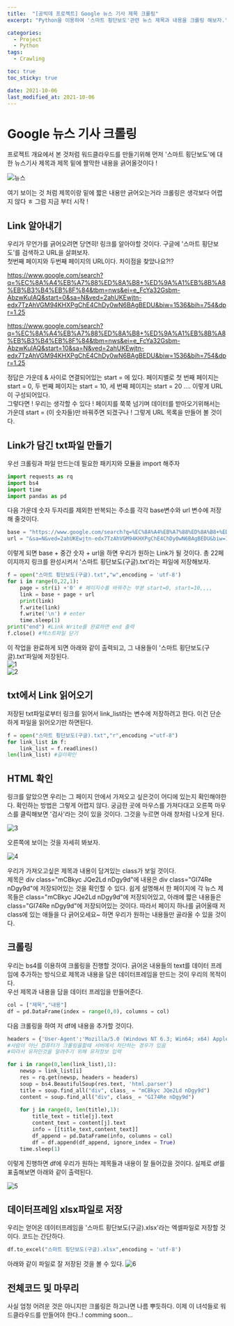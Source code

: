 ```yaml
---
title:  "[공빅데 프로젝트] Google 뉴스 기사 제목 크롤링"
excerpt: "Python을 이용하여 '스마트 횡단보도'관련 뉴스 제목과 내용을 크롤링 해보자."

categories:
  - Project
  - Python
tags:
  - Crawling

toc: true
toc_sticky: true

date: 2021-10-06
last_modified_at: 2021-10-06
---
```


# Google 뉴스 기사 크롤링
프로젝트 개요에서 본 것처럼 워드클라우드를 만들기위해 먼저 '스마트 횡단보도'에 대한 뉴스기사 제목과 제목 밑에 짤막한 내용을 긁어올것이다 !  

![뉴스](https://user-images.githubusercontent.com/91586956/136142138-2889e554-6efa-4f41-aae4-728ce512d1db.png)  

여기 보이는 것 처럼 제목이랑 밑에 짧은 내용만 긁어오는거라 크롤링은 생각보다 어렵지 않다 ㅎ 그럼 지금 부터 시작 !

## Link 알아내기
우리가 무언가를 긁어오려면 당연히! 링크를 알아야할 것이다. 구글에 '스마트 횡단보도'를 검색하고 URL을 살펴보자.  
첫번째 페이지와 두번째 페이지의 URL이다. 차이점을 찾았나요?!?

<https://www.google.com/search?q=%EC%8A%A4%EB%A7%88%ED%8A%B8+%ED%9A%A1%EB%8B%A8%EB%B3%B4%EB%8F%84&tbm=nws&ei=e_FcYa32Gsbm-AbzwKuIAQ&start=0&sa=N&ved=2ahUKEwjtn-edx7TzAhVGM94KHXPgChE4ChDy0wN6BAgBEDU&biw=1536&bih=754&dpr=1.25>

<https://www.google.com/search?q=%EC%8A%A4%EB%A7%88%ED%8A%B8+%ED%9A%A1%EB%8B%A8%EB%B3%B4%EB%8F%84&tbm=nws&ei=e_FcYa32Gsbm-AbzwKuIAQ&start=10&sa=N&ved=2ahUKEwjtn-edx7TzAhVGM94KHXPgChE4ChDy0wN6BAgBEDU&biw=1536&bih=754&dpr=1.25>  

정답은 가운데 & 사이로 연결되어있는 start = 에 있다. 페이지별로 첫 번째 페이지는 start = 0, 두 번째 페이지는 start = 10, 세 번째 페이지는 start = 20 .... 이렇게 URL이 구성되어있다.  
그렇다면 ! 우리는 생각할 수 있다 ! 페이지를 쭉쭉 넘기며 데이터를 받아오기위해서는 가운데 start = (이 숫자들)만 바꿔주면 되겠구나 ! 그렇게 URL 목록을 만들어 볼 것이다.  

## Link가 담긴 txt파일 만들기

우선 크롤링과 파일 만드는데 필요한 패키지와 모듈을 import 해주자

```py
import requests as rq
import bs4
import time
import pandas as pd
```

다음 가운데 숫자 두자리를 제외한 반복되는 주소를 각각 base변수와 url 변수에 저장해 줄것이다.  
```py
base = "https://www.google.com/search?q=%EC%8A%A4%EB%A7%88%ED%8A%B8+%ED%9A%A1%EB%8B%A8%EB%B3%B4%EB%8F%84&tbm=nws&ei=e_FcYa32Gsbm-AbzwKuIAQ&start="
url = "&sa=N&ved=2ahUKEwjtn-edx7TzAhVGM94KHXPgChE4ChDy0wN6BAgBEDU&biw=1536&bih=754&dpr=1.25"
```
이렇게 되면 base + 중간 숫자 + url을 하면 우리가 원하는 Link가 될 것이다. 총 22페이지까지 링크를 완성시켜서 '스마트 횡단보도(구글).txt'라는 파일에 저장해보자. 
```py
f = open("스마트 횡단보도(구글).txt","w",encoding = 'utf-8')
for i in range(0,22,1):
    page = str(i) +'0' # 페이지수를 바꿔주는 부분 start=0, start=10,,,,
    link = base + page + url
    print(link)
    f.write(link)
    f.write('\n') # enter
    time.sleep(1)
print("end") #Link Write를 완료하면 end 출력
f.close() #텍스트파일 닫기
```
이 작업을 완료하게 되면 아래와 같이 출력되고, 그 내용들이 '스마트 횡단보도(구글).txt'파일에 저장된다.  
![1](https://user-images.githubusercontent.com/91586956/136143316-e4826a4c-5469-4575-9f04-adb1991e6995.png)  
![2](https://user-images.githubusercontent.com/91586956/136143397-fedaa8a7-e258-4037-a2fc-756aa734e77a.png)

## txt에서 Link 읽어오기
저장된 txt파일로부터 링크를 읽어서 link_list라는 변수에 저장하려고 한다. 이건 단순하게 파일을 읽어오기만 하면된다.

```py
f = open("스마트 횡단보도(구글).txt","r",encoding ="utf-8")
for link_list in f:
    link_list = f.readlines()
len(link_list) #길이확인
```

## HTML 확인
링크를 알았으면 우리는 그 페이지 안에서 가져오고 싶은것이 어디에 있는지 확인해야한다. 확인하는 방법은 그렇게 어렵지 않다. 궁금한 곳에 마우스를 가져다대고 오른쪽 마우스를 클릭해보면 '검사'라는 것이 있을 것이다. 그것을 누르면 아래 창처럼 나오게 된다.  

![3](https://user-images.githubusercontent.com/91586956/136143876-e4766d44-e2e0-425b-9abb-f11ecc02aaa6.png)  

오른쪽에 보이는 것을 자세히 봐보자.  

![4](https://user-images.githubusercontent.com/91586956/136144024-753e8fdc-fd73-4626-90f5-00f3c5c4e491.png)

우리가 가져오고싶은 제목과 내용이 담겨있는 class가 보일 것이다.  
제목은 div class="mCBkyc JQe2Ld nDgy9d"에 내용은 div class="GI74Re nDgy9d"에 저장되어있는 것을 확인할 수 있다. 쉽게 설명해서 한 페이지에 각 뉴스 제목들은 class="mCBkyc JQe2Ld nDgy9d"에 저장되어있고, 아래에 짧은 내용들은 class="GI74Re nDgy9d"에 저장되어있는 것이다. 따라서 페이지 하나를 긁어올때 저 class에 있는 애들을 다 긁어오세요~ 하면 우리가 원하는 내용들만 골라올 수 있을 것이다.

## 크롤링
우리는 bs4를 이용하여 크롤링을 진행할 것이다. 긁어온 내용들의 text를 데이터 프레임에 추가하는 방식으로 제목과 내용을 담은 데이터프레임을 만드는 것이 우리의 목적이다.  
우선 제목과 내용을 담을 데이터 프레임을 만들어준다.

```py
col = ["제목","내용"]
df = pd.DataFrame(index = range(0,0), columns = col)
```
다음 크롤링을 하여 저 df에 내용을 추가할 것이다.
```py
headers = {'User-Agent':'Mozilla/5.0 (Windows NT 6.3; Win64; x64) AppleWebKit/537.36 (KHTML, like Gecko) Chrome/63.0.3239.132 Safari/537.36'}
#사람이 아닌 컴퓨터가 크롤링을할때 서버에서 차단하는 경우가 있음
#따라서 유저인것을 알려주기 위해 유저정보 입력

for i in range(0,len(link_list),1):
    newsp = link_list[i]
    res = rq.get(newsp, headers = headers)
    soup = bs4.BeautifulSoup(res.text, 'html.parser')
    title = soup.find_all("div", class_ = "mCBkyc JQe2Ld nDgy9d")
    content = soup.find_all("div", class_ = "GI74Re nDgy9d")
    
    for j in range(0, len(title),1):
        title_text = title[j].text
        content_text = content[j].text
        info = [[title_text,content_text]]
        df_append = pd.DataFrame(info, columns = col)
        df = df.append(df_append, ignore_index = True)
    time.sleep(1)
```
이렇게 진행하면 df에 우리가 원하는 제목들과 내용이 잘 들어갔을 것이다. 실제로 df를 표출해보면 아래와 같이 출력된다.  

![5](https://user-images.githubusercontent.com/91586956/136144683-6a2f210a-1aeb-4df0-805e-d9caa4731c29.png)

## 데이터프레임 xlsx파일로 저장
우리는 얻어온 데이터프레임을 '스마트 횡단보도(구글).xlsx'라는 엑셀파일로 저장할 것이다. 코드는 간단하다.
```py
df.to_excel("스마트 횡단보도(구글).xlsx",encoding = 'utf-8')
```
아래와 같이 파일로 잘 저장된 것을 볼 수 있다.
![6](https://user-images.githubusercontent.com/91586956/136144951-69b572d9-c27b-40ea-a959-502ba4185ed4.png)

## 전체코드 및 마무리
<script src="https://gist.github.com/kshway/d4285c5f9ab5915109b0997a657a9492.js"></script>  
사실 엄청 어려운 것은 아니지만 크롤링은 하고나면 나름 뿌듯하다. 이제 이 녀석들로 워드클라우드를 만들어야 한다..! comming soon...
